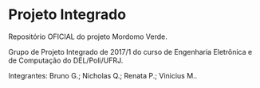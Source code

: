 # Projeto Integrado
Repositório OFICIAL do projeto Mordomo Verde.

Grupo de Projeto Integrado de 2017/1 do curso de Engenharia Eletrônica e de Computação do DEL/Poli/UFRJ.

Integrantes: Bruno G.; Nicholas Q.; Renata P.; Vinicius M..

